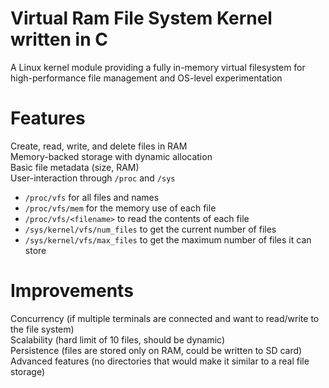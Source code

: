 # Virtual Ram File System Kernel written in C
A Linux kernel module providing a fully in-memory virtual filesystem for high-performance file management and OS-level experimentation <br/>

# Features
Create, read, write, and delete files in RAM <br/>
Memory-backed storage with dynamic allocation <br/>
Basic file metadata (size, RAM) <br/>
User-interaction through `/proc` and `/sys` <br/>
- `/proc/vfs` for all files and names <br/>
- `/proc/vfs/mem` for the memory use of each file <br/>
- `/proc/vfs/<filename>` to read the contents of each file <br/>
- `/sys/kernel/vfs/num_files` to get the current number of files <br/>
- `/sys/kernel/vfs/max_files` to get the maximum number of files it can store <br/>

# Improvements
Concurrency (if multiple terminals are connected and want to read/write to the file system) <br/>
Scalability (hard limit of 10 files, should be dynamic) <br/>
Persistence (files are stored only on RAM, could be written to SD card) <br/>
Advanced features (no directories that would make it similar to a real file storage) <br/>
